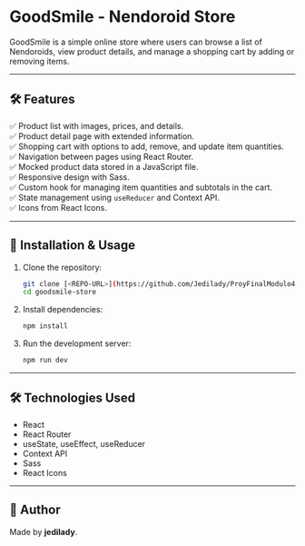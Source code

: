 # **GoodSmile - Nendoroid Store**

GoodSmile is a simple online store where users can browse a list of Nendoroids, view product details, and manage a shopping cart by adding or removing items.

---

## 🛠 **Features**

✅ Product list with images, prices, and details.  
✅ Product detail page with extended information.  
✅ Shopping cart with options to add, remove, and update item quantities.  
✅ Navigation between pages using React Router.  
✅ Mocked product data stored in a JavaScript file.  
✅ Responsive design with Sass.  
✅ Custom hook for managing item quantities and subtotals in the cart.  
✅ State management using `useReducer` and Context API.  
✅ Icons from React Icons.  

---

## 🚀 **Installation & Usage**

1. Clone the repository:  
   ```bash
   git clone [<REPO-URL>](https://github.com/Jedilady/ProyFinalModulo4.git)
   cd goodsmile-store
   ```
2. Install dependencies:  
   ```bash
   npm install
   ```
3. Run the development server:  
   ```bash
   npm run dev
   ```

---

## 🛠 **Technologies Used**

- React  
- React Router  
- useState, useEffect, useReducer  
- Context API  
- Sass  
- React Icons  

---

## 👤 **Author**  
Made by **jedilady**.